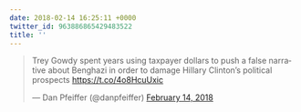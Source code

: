 ```yaml
---
date: 2018-02-14 16:25:11 +0000
twitter_id: 963886865429483522
title: ''
---
```


<blockquote class="twitter-tweet"><p lang="en" dir="ltr">Trey Gowdy spent years using taxpayer dollars to push a false narrative about Benghazi in order to damage Hillary Clinton’s political prospects <a href="https://t.co/4o8HcuUxic">https://t.co/4o8HcuUxic</a></p>&mdash; Dan Pfeiffer (@danpfeiffer) <a href="https://twitter.com/danpfeiffer/status/963806722526666753?ref_src=twsrc%5Etfw">February 14, 2018</a></blockquote>
<script async src="https://platform.twitter.com/widgets.js" charset="utf-8"></script>
